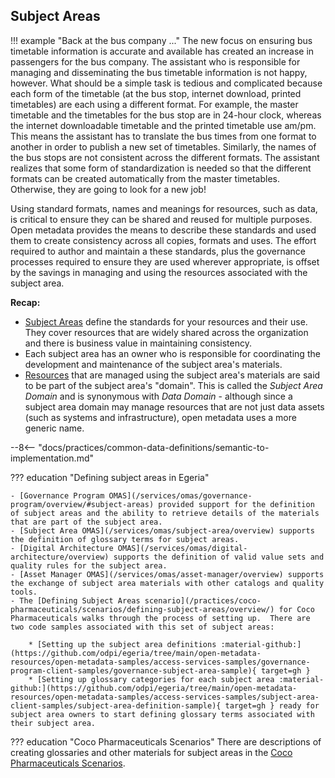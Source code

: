 <!-- SPDX-License-Identifier: CC-BY-4.0 -->
<!-- Copyright Contributors to the Egeria project. -->

## Subject Areas

!!! example "Back at the bus company ..."
    The new focus on ensuring bus timetable information is accurate and available has created an increase in passengers for the bus company.  The assistant who is responsible for managing and disseminating the bus timetable information is not happy, however.  What should be a simple task is tedious and complicated because each form of the timetable (at the bus stop, internet download, printed timetables) are each using a different format.  For example, the master timetable and the timetables for the bus stop are in 24-hour clock, whereas the internet downloadable timetable and the printed timetable use am/pm.  This means the assistant has to translate the bus times from one format to another in order to publish a new set of timetables.  Similarly, the names of the bus stops are not consistent across the different formats.  The assistant realizes that some form of standardization is needed so that the different formats can be created automatically from the master timetables.  Otherwise, they are going to look for a new job! 

Using standard formats, names and meanings for resources, such as data, is critical to ensure they can be shared and reused for multiple purposes.  Open metadata provides the means to describe these standards and used them to create consistency across all copies, formats and uses.
The effort required to author and maintain a these standards, plus the governance processes required to ensure they are used wherever appropriate, is offset by the savings in managing and using the resources associated with the subject area.

**Recap:** 

* [Subject Areas](/concepts/subject-area) define the standards for your resources and their use. They cover resources that are widely shared across the organization and there is business value in maintaining consistency.
* Each subject area has an owner who is responsible for coordinating the development and maintenance of the subject area's materials.
* [Resources](/concepts/resource) that are managed using the subject area's materials are said to be part of the subject area's "domain".  This is called the *Subject Area Domain* and is synonymous with *Data Domain* - although since a subject area domain may manage resources that are not just data assets (such as systems and infrastructure), open metadata uses a more generic name.

--8<-- "docs/practices/common-data-definitions/semantic-to-implementation.md"


??? education "Defining subject areas in Egeria"

    - [Governance Program OMAS](/services/omas/governance-program/overview/#subject-areas) provided support for the definition of subject areas and the ability to retrieve details of the materials that are part of the subject area.
    - [Subject Area OMAS](/services/omas/subject-area/overview) supports the definition of glossary terms for subject areas.
    - [Digital Architecture OMAS](/services/omas/digital-architecture/overview) supports the definition of valid value sets and quality rules for the subject area.
    - [Asset Manager OMAS](/services/omas/asset-manager/overview) supports the exchange of subject area materials with other catalogs and quality tools.
    - The [Defining Subject Areas scenario](/practices/coco-pharmaceuticals/scenarios/defining-subject-areas/overview/) for Coco Pharmaceuticals walks through the process of setting up.  There are two code samples associated with this set of subject areas:
    
        * [Setting up the subject area definitions :material-github:](https://github.com/odpi/egeria/tree/main/open-metadata-resources/open-metadata-samples/access-services-samples/governance-program-client-samples/governance-subject-area-sample){ target=gh }
        * [Setting up glossary categories for each subject area :material-github:](https://github.com/odpi/egeria/tree/main/open-metadata-resources/open-metadata-samples/access-services-samples/subject-area-client-samples/subject-area-definition-sample){ target=gh } ready for subject area owners to start defining glossary terms associated with their subject area.


??? education "Coco Pharmaceuticals Scenarios"
    There are descriptions of creating glossaries and other materials for subject areas in the [Coco Pharmaceuticals Scenarios](/practices/coco-pharmaceuticals/scenarios/overview).


